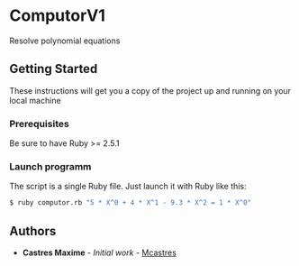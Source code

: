 # ComputorV1

Resolve polynomial equations

## Getting Started

These instructions will get you a copy of the project up and running on your local machine

### Prerequisites

Be sure to have Ruby >= 2.5.1

### Launch programm

The script is a single Ruby file. Just launch it with Ruby like this:

```sh
$ ruby computor.rb "5 * X^0 + 4 * X^1 - 9.3 * X^2 = 1 * X^0"
```

## Authors

* **Castres Maxime** - *Initial work* - [Mcastres](https://github.com/Mcastres)

